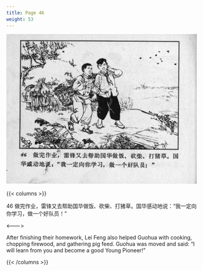 ```yaml
---
title: Page 46
weight: 53
---
```


![leifeng page](./../../images/leifeng/seifert0522_lf_0054_0.jpg)

{{< columns >}}

46 做完作业，雷锋又去帮助国华做饭、砍柴、打猪草。国华感动地说：“我一定向你学习，做一个好队员！”

<--->

After finishing their homework, Lei Feng also helped Guohua with cooking, chopping firewood, and gathering pig feed. Guohua was moved and said: “I will learn from you and become a good Young Pioneer!”

{{< /columns >}}
